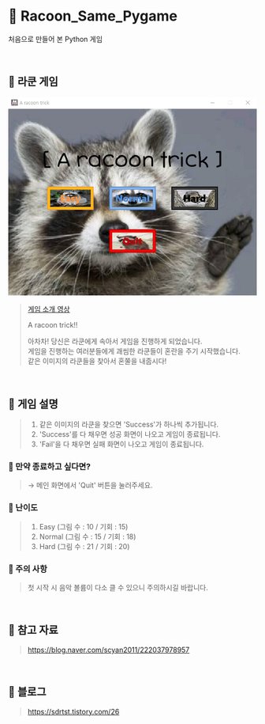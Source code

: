 # 🦝 Racoon_Same_Pygame
처음으로 만들어 본 Python 게임

<br/>

## 🦝 라쿤 게임
![title](/image/racoon_trick.png)  
> [게임 소개 영상](https://tv.kakao.com/v/428303313)  
>
> A racoon trick!!  
>
> 아차차! 당신은 라쿤에게 속아서 게임을 진행하게 되었습니다.  
> 게임을 진행하는 여러분들에게 괘씸한 라쿤들이 혼란을 주기 시작했습니다.  
> 같은 이미지의 라쿤들을 찾아서 혼쭐을 내줍시다!

<br/>

## 📝 게임 설명
> 1. 같은 이미지의 라쿤을 찾으면 'Success'가 하나씩 추가됩니다.
> 2. 'Success'를 다 채우면 성공 화면이 나오고 게임이 종료됩니다.
> 3. 'Fail'을 다 채우면 실패 화면이 나오고 게임이 종료됩니다.

### 📌 만약 종료하고 싶다면?  
> → 메인 화면에서 'Quit' 버튼을 눌러주세요.

### 📌 난이도
> 1. Easy (그림 수 : 10 / 기회 : 15)
> 2. Normal (그림 수 : 15 / 기회 : 18)
> 3. Hard (그림 수 : 21 / 기회 : 20)

### 📌 주의 사항
> 첫 시작 시 음악 볼륨이 다소 클 수 있으니 주의하시길 바랍니다.

<br/>

## 📄 참고 자료
> https://blog.naver.com/scyan2011/222037978957

<br/>

## 👋 블로그
> https://sdrtst.tistory.com/26
